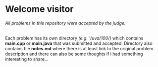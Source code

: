 # Welcome visitor
###### All problems in this repository were accepted by the judge.

Each problem has its own directory *(e.g. '/uva/100/)* which contains **main.cpp** or **main.java** that was submitted and accepted.
Directory also contains file **notes.md** where there is at least link to the original problem description and there can also be some thoughts if i had something interesting to share...